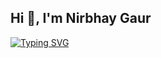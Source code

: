 <h2>Hi 👋, I'm Nirbhay Gaur</h2>
 
[![Typing SVG](https://readme-typing-svg.herokuapp.com?font=Hack&color=%23A020F0F1&size=25&center=true&lines=Full+Stack+Developer;Competitive+Programmer;Cybersecurity+Enthusiast)](https://git.io/typing-svg)

